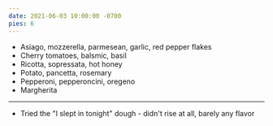 ```yaml
---
date: 2021-06-03 10:00:00 -0700
pies: 6
---
```

- Asiago, mozzerella, parmesean, garlic, red pepper flakes
- Cherry tomatoes, balsmic, basil
- Ricotta, sopressata, hot honey
- Potato, pancetta, rosemary
- Pepperoni, pepperoncini, oregeno
- Margherita

---

- Tried the "I slept in tonight" dough - didn't rise at all, barely any flavor